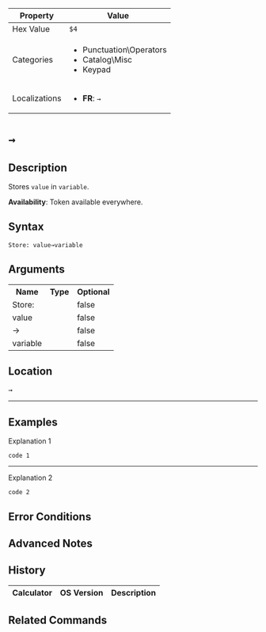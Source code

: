 | Property      | Value |
|---------------|-------|
| Hex Value     | `$4`|
| Categories    | <ul><li>Punctuation\Operators</li><li>Catalog\Misc</li><li>Keypad</li></ul> |
| Localizations | <ul><li><b>FR</b>: `→`</li></ul> |

# `→`

## Description
Stores `value` in `variable`.


<b>Availability</b>: Token available everywhere.

## Syntax
`Store: value→variable`

## Arguments
<table>
<tr><th>Name</th><th>Type</th><th>Optional</th></tr>

<tr><td>Store:</td><td></td><td>false</td></tr>

<tr><td>value</td><td></td><td>false</td></tr>

<tr><td>→</td><td></td><td>false</td></tr>

<tr><td>variable</td><td></td><td>false</td></tr>

</table>

## Location
<kbd>→</kbd>
<hr>

## Examples

Explanation 1
```ti-basic
code 1
```
---
Explanation 2
```ti-basic
code 2
```

## Error Conditions


## Advanced Notes


## History
| Calculator | OS Version | Description |
|------------|------------|-------------|


## Related Commands

    